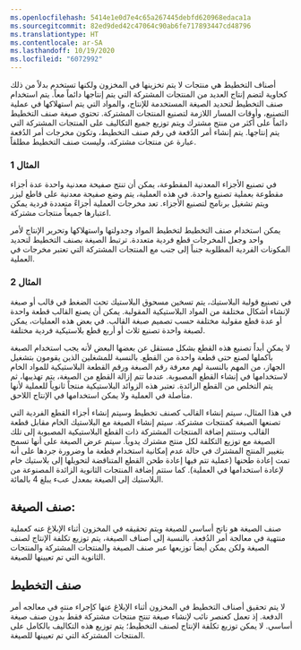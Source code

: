 ```yaml
---
ms.openlocfilehash: 5414e1e0d7e4c65a267445debfd620968edaca1a
ms.sourcegitcommit: 82ed9ded42c47064c90ab6fe717893447cd48796
ms.translationtype: HT
ms.contentlocale: ar-SA
ms.lasthandoff: 10/19/2020
ms.locfileid: "6072992"
---
```

أصناف التخطيط هي منتجات لا يتم تخزينها في المخزون ولكنها تستخدم بدلاً من ذلك كحاوية لتضم إنتاج العديد من المنتجات المشتركة التي يتم إنتاجها دائماً معاً. يتم استخدام صنف التخطيط لتحديد الصيغة المستخدمة للإنتاج، والمواد التي يتم استهلاكها في عملية التصنيع، وأوقات المسار اللازمة لتصنيع المنتجات المشتركة. تحتوي صيغة صنف التخطيط دائماً على أكثر من منتج مشترك ويتم توزيع جميع التكاليف على المنتجات المشتركة التي يتم إنتاجها. يتم إنشاء أمر الدُفعة في رقم صنف التخطيط، وتكون مخرجات أمر الدُفعة عبارة عن منتجات مشتركة، وليست صنف التخطيط مطلقاً.

### <a name="example-1"></a>المثال 1

في تصنيع الأجزاء المعدنية المقطوعة، يمكن أن تنتج صفيحة معدنية واحدة عدة أجزاء مقطوعة بعملية تصنيع واحدة. في هذه العملية، يتم وضع صفيحة معدنية على قاطع ليزر ويتم تشغيل برنامج لتصنيع الأجزاء. تعد مخرجات العملية أجزاءً متعددة فردية يمكن اعتبارها جميعاً منتجات مشتركة. 

يمكن استخدام صنف التخطيط لتخطيط المواد وجدولتها واستهلاكها وتحرير الإنتاج لأمر واحد وجعل المخرجات قطع فردية متعددة. ترتبط الصيغة بصنف التخطيط لتحديد المكونات الفردية المطلوبة جنباً إلى جنب مع المنتجات المشتركة التي تعتبر مخرجات في العملية.

### <a name="example-2"></a>المثال 2

في تصنيع قولبة البلاستيك، يتم تسخين مسحوق البلاستيك تحت الضغط في قالب أو صبغة لإنشاء أشكال مختلفة من المواد البلاستيكية المقولبة. يمكن أن يصنع القالب قطعة واحدة أو عدة قطع مقولبة مختلفة حسب تصميم صبغة القالب. في بعض هذه العمليات، يمكن لصبغة واحدة تصنيع ثلاث أو أربع قطع بلاستيكية فردية مختلفة.

لا يمكن أبداً تصنيع هذه القطع بشكل مستقل عن بعضها البعض لأنه يجب استخدام الصبغة بأكملها لصنع حتى قطعة واحدة من القطع. بالنسبة للمشغلين الذين يقومون بتشغيل الجهاز، من المهم بالنسبة لهم معرفة رقم الصبغة ورقم القطعة البلاستيكية للمواد الخام لاستخدامها في إنشاء القطع المصبوبة. عندما تتم إزالة القطع من الصبغة، يتم تهذيبها، ثم يتم التخلص من القطع الزائدة. تعتبر هذه الزوائد البلاستيكية منتجاً ثانوياً للعملية لأنها متأصلة في العملية ولا يمكن استخدامها في الإنتاج اللاحق.

في هذا المثال، سيتم إنشاء القالب كصنف تخطيط وسيتم إنشاء أجزاء القطع الفردية التي تصنعها الصبغة كمنتجات مشتركة. سيتم إنشاء الصيغة مع البلاستيك الخام مقابل قطعة القالب وستتم إضافة المنتجات المشتركة ذات القطع البلاستيكية المصبوبة إلى تلك الصيغة مع توزيع التكلفة لكل منتج مشترك يدوياً. سيتم عرض الصيغة على أنها تسمح بتغيير المنتج المشترك في حالة عدم إمكانية استخدام قطعة ما وضرورة جردها على أنه تمت إعادة طحنها (عملية تتم فيها إعادة طحن القطع المتناقضة لتحويلها إلى بلاستيك خام لإعادة استخدامها في العملية). كما ستتم إضافة المنتجات الثانوية الزائدة المصنوعة من البلاستيك إلى الصيغة بمعدل عبء يبلغ 4 بالمائة.


## <a name="formula-item"></a>صنف الصيغة:

صنف الصيغة هو ناتج أساسي للصيغة ويتم تحقيقه في المخزون أثناء الإبلاغ عنه كعملية منتهية في معالجة أمر الدُفعة. بالنسبة إلى أصناف الصيغة، يتم توزيع تكلفة الإنتاج لصنف الصيغة ولكن يمكن أيضاً توزيعها عبر صنف الصيغة والمنتجات المشتركة والمنتجات الثانوية التي تم تعيينها للصيغة.

## <a name="planning-item"></a>صنف التخطيط

لا يتم تحقيق أصناف التخطيط في المخزون أثناء الإبلاغ عنها كإجراء منتهٍ في معالجه أمر الدفعة. إذ تعمل كعنصر نائب لإنشاء صيغة تنتج منتجات مشتركة فقط بدون صنف صيغة أساسي. لا يمكن توزيع تكلفة الإنتاج لصنف التخطيط؛ يتم توزيع هذه التكاليف بالكامل على المنتجات المشتركة التي تم تعيينها للصيغة.

